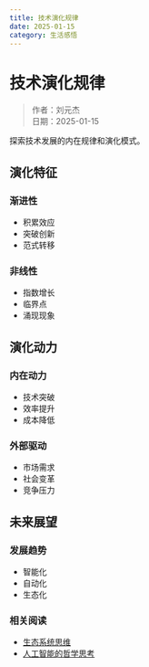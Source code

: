 ```yaml
---
title: 技术演化规律
date: 2025-01-15
category: 生活感悟
---
```


# 技术演化规律

> 作者：刘元杰  
> 日期：2025-01-15

探索技术发展的内在规律和演化模式。

## 演化特征

### 渐进性

- 积累效应
- 突破创新
- 范式转移

### 非线性

- 指数增长
- 临界点
- 涌现现象

## 演化动力

### 内在动力

- 技术突破
- 效率提升
- 成本降低

### 外部驱动

- 市场需求
- 社会变革
- 竞争压力

## 未来展望

### 发展趋势

- 智能化
- 自动化
- 生态化

### 相关阅读

- [生态系统思维](ecosystem.html)
- [人工智能的哲学思考](../philosophy/ai-philosophy.html) 
